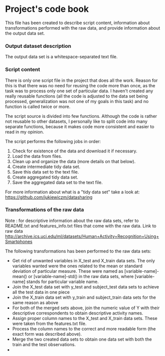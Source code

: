 Project's code book
===========

This file has been created to describe script content, information about transformations performed with the raw data,
and provide information about the output data set.

### Output dataset description

The output data set is a whitespace-separated text file.

### Script content

There is only one script file in the project that does all the work. Reason for this is that there 
was no need for reusing the code more than once, as the task was to process only one set of
particular data. I haven't created any really reusable functions (all the code is adjusted to the
data set being processed, generalization was not one of my goals in this task) and no function is called
twice or more.

The script source is divided into few functions. Although the code is rather not reusable to other
datasets, I personally like to split code into many separate functions, because it makes code more
consistent and easier to read in my opinion.

The script performs the following jobs in order:
1. Check for existence of the data and download it if necessary.
2. Load the data from files.
3. Clean up and organize the data (more details on that below).
4. Create intermediate tidy data set.
5. Save this data set to the text file.
6. Create aggregated tidy data set.
7. Save the aggregated data set to the text file.

For more information about what is a "tidy data set" take a look at:
https://github.com/jukiewiczm/datasharing

### Transformations of the raw data

Note : for descriptive information about the raw data sets, refer to README.txt and features_info.txt
files that come with the raw data. 
Link to raw data http://archive.ics.uci.edu/ml/datasets/Human+Activity+Recognition+Using+Smartphones

The following transformations has been performed to the raw data sets:
* Get rid of unwanted variables in X_test and X_train data sets. The only variables wanted were the ones
related to the mean or standard deviation of particular measure. These were named as [variable-name]-mean()
or [variable-name]-std() in the raw data sets, where [variable-name] stands for particular variable name.
* Join the X_test data set with y_test and subject_test data sets to achieve all the test data in one piece
* Join the X_train data set with y_train and subject_train data sets for the same reason as above
* For both of the merged sets above, join the numeric value of Y with their descriptive correspondents
to obtain descriptive activity names.
* Assign proper column names to the X_test and X_train data sets. These were taken from the features.txt file.
* Process the column names to the correct and more readable form (the exact form was described above).
* Merge the two created data sets to obtain one data set with both the train and the test observations.
* 
